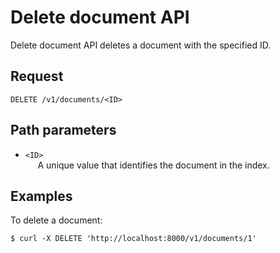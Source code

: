 # Delete document API

Delete document API deletes a document with the specified ID.

## Request

```text
DELETE /v1/documents/<ID>
```

## Path parameters

- `<ID>`  
&nbsp;&nbsp;&nbsp;&nbsp; A unique value that identifies the document in the index.

## Examples

To delete a document:

```shell script
$ curl -X DELETE 'http://localhost:8000/v1/documents/1'
```
